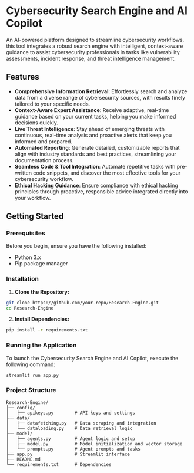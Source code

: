 # Cybersecurity Search Engine and AI Copilot

An AI-powered platform designed to streamline cybersecurity workflows, this tool integrates a robust search engine with intelligent, context-aware guidance to assist cybersecurity professionals in tasks like vulnerability assessments, incident response, and threat intelligence management.

## Features

- **Comprehensive Information Retrieval**: Effortlessly search and analyze data from a diverse range of cybersecurity sources, with results finely tailored to your specific needs.
- **Context-Aware Expert Assistance**: Receive adaptive, real-time guidance based on your current tasks, helping you make informed decisions quickly.
- **Live Threat Intelligence**: Stay ahead of emerging threats with continuous, real-time analysis and proactive alerts that keep you informed and prepared.
- **Automated Reporting**: Generate detailed, customizable reports that align with industry standards and best practices, streamlining your documentation process.
- **Seamless Code & Tool Integration**: Automate repetitive tasks with pre-written code snippets, and discover the most effective tools for your cybersecurity workflow.
- **Ethical Hacking Guidance**: Ensure compliance with ethical hacking principles through proactive, responsible advice integrated directly into your workflow.

## Getting Started

### Prerequisites
Before you begin, ensure you have the following installed:
- Python 3.x
- Pip package manager

### Installation

1. **Clone the Repository:**

```bash
git clone https://github.com/your-repo/Research-Engine.git
cd Research-Engine
```

2. **Install Dependencies:**

```bash
pip install -r requirements.txt
```

### Running the Application

To launch the Cybersecurity Search Engine and AI Copilot, execute the following command:

```bash
streamlit run app.py
```

### Project Structure

```plaintext
Research-Engine/
├── config/
│   ├── apikeys.py        # API keys and settings
├── data/
│   ├── datafetching.py   # Data scraping and integration
│   └── dataloading.py    # Data retrieval logic
├── model/
│   ├── agents.py         # Agent logic and setup
│   ├── model.py          # Model initialization and vector storage
│   └── prompts.py        # Agent prompts and tasks
├── app.py                # Streamlit interface
├── README.md
└── requirements.txt      # Dependencies
```

